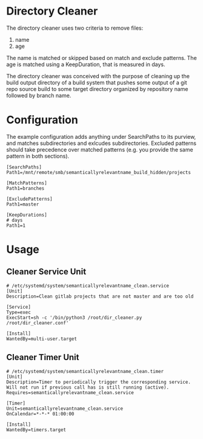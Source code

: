 # Directory Cleaner

The directory cleaner uses two criteria to remove files:

1. name
2. age

The name is matched or skipped based on match and exclude patterns. The age is
matched using a KeepDuration, that is measured in days.

The directory cleaner was conceived with the purpose of cleaning up the build
output directory of a build system that pushes some output of a git repo source
build to some target directory organized by repository name followed by branch name. 



# Configuration

The example configuration adds anything under SearchPaths to its purview, and
matches subdirectories and exlcudes subdirectories. Excluded patterns should take
precedence over matched patterns (e.g. you provide the same pattern in both sections).

```
[SearchPaths]
Path1=/mnt/remote/smb/semanticallyrelevantname_build_hidden/projects

[MatchPatterns]
Path1=branches

[ExcludePatterns]
Path1=master

[KeepDurations]
# days
Path1=1
```

# Usage


## Cleaner Service Unit

```
# /etc/systemd/system/semanticallyrelevantname_clean.service
[Unit]
Description=Clean gitlab projects that are not master and are too old

[Service]
Type=exec
ExecStart=sh -c '/bin/python3 /root/dir_cleaner.py /root/dir_cleaner.conf'

[Install]
WantedBy=multi-user.target
```


## Cleaner Timer Unit

```
# /etc/systemd/system/semanticallyrelevantname_clean.timer
[Unit]
Description=Timer to periodically trigger the corresponding service. Will not run if previous call has is still running (active).
Requires=semanticallyrelevantname_clean.service

[Timer]
Unit=semanticallyrelevantname_clean.service
OnCalendar=*-*-* 01:00:00

[Install]
WantedBy=timers.target
```

